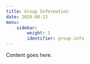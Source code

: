 ```yaml
---
title: Group Information
date: 2020-08-13
menu:
    sidebar:
        weight: 1
        identifier: group-info
---
```


Content goes here.
